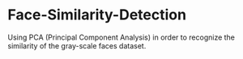 # Face-Similarity-Detection
 
Using PCA (Principal Component Analysis) in order to recognize the similarity of the gray-scale faces dataset.
